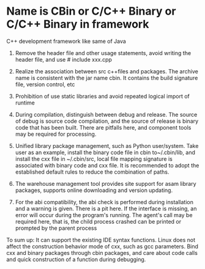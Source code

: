 # Name is CBin or C/C++ Binary or C/C++ Binary in framework
C++ development framework like same of Java

1. Remove the header file and other usage statements, avoid writing the header file, and use # include xxx.cpp
2. Realize the association between src c++files and packages. The archive name is consistent with the jar name cbin. It contains the build signature file, version control, etc

3. Prohibition of use static libraries and avoid repeated logical import of runtime

4. During compilation, distinguish between debug and release. The source of debug is source code compilation, and the source of release is binary code that has been built. There are pitfalls here, and component tools may be required for processing.

5. Unified library package management, such as Python user/system. Take user as an example, install the binary code file in cbin to~/.cbin/lib, and install the cxx file in ~/.cbin/src, local file mapping signature is associated with binary code and cxx file. It is recommended to adopt the established default rules to reduce the combination of paths.

6. The warehouse management tool provides site support for asam library packages, supports online downloading and version updating.

7. For the abi compatibility, the abi check is performed during installation and a warning is given. There is a pit here. If the interface is missing, an error will occur during the program's running. The agent's call may be required here, that is, the child process crashed can be printed or prompted by the parent process

To sum up: It can support the existing IDE syntax functions. Linux does not affect the construction behavior mode of cxx, such as gcc parameters. Bind cxx and binary packages through cbin packages, and care about code calls and quick construction of a function during debugging.
